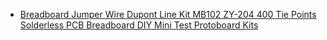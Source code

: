 - [Breadboard Jumper Wire Dupont Line Kit MB102 ZY-204 400 Tie Points Solderless PCB Breadboard DIY Mini Test Protoboard Kits](https://www.aliexpress.us/item/3256806034068665.html)
